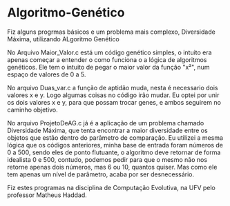 # Algoritmo-Genético
Fiz alguns progrmas básicos e um problema mais complexo, Diversidade Máxima, utilizando ALgoritmo Genético

No Arquivo Maior_Valor.c está um código genético simples, o intuito era apenas começar a entender o como funciona o a lógica de algoritmos genéticos. Ele tem o intuito de pegar o maior valor da função "x²", num espaço de valores de 0 a 5.

No arquivo Duas_var.c a função de aptidão muda, nesta é necessario dois valores x e y. Logo algumas coisas no código irão mudar. Eu optei por unir os dois valores x e y, para que possam trocar genes, e ambos seguirem no caminho objetivo.

No arquivo ProjetoDeAG.c já é a aplicação de um problema chamado Diversidade Máxima, que tenta encontrar a maior diversidade entre os objetos que estão dentro do parâmetro de comparação. Eu utilizei a mesma lógica que os códigos anteriores, minha base de entrada foram números de 0 a 500, sendo eles de ponto flutuante, o algoritmo deve retornar de forma idealista 0 e 500, contudo, podemos pedir para que o mesmo não nos retorne apenas dois números, mas 6 ou 10, quantos quiser. Mas como ele tem apenas um nível de parâmetro, acaba por ser desnecessário.



Fiz estes programas na disciplina de Computação Evolutiva, na UFV pelo professor Matheus Haddad.
